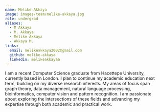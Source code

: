 ```yaml
---
name: Melike Akkaya
image: images/team/melike-akkaya.jpg
role: undergrad
aliases:
  - M Akkaya
  - M. Akkaya
  - Melike Akkaya
  - Akkaya M.
links:
  email: melikeakkaya2002@gmail.com
  github: melike-akkaya
  linkedin: melikeakkayaa
---
```


I am a recent Computer Science graduate from Hacettepe University, currently based in London. I plan to continue my academic education next term, building on my diverse research interests. My areas of focus span graph theory, data management, natural language processing, bioinformatics, computer vision and pattern recognition. I am passionate about exploring the intersections of these fields and advancing my expertise through both academic and practical work.